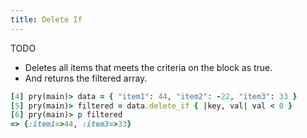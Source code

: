 ```yaml
---
title: Delete If
---
```


TODO

- Deletes all items that meets the criteria on the block as true.
- And returns the filtered array.

```rb
[4] pry(main)> data = { "item1": 44, "item2": -22, "item3": 33 }
[5] pry(main)> filtered = data.delete_if { |key, val| val < 0 }
[6] pry(main)> p filtered
=> {:item1=>44, :item3=>33}
```
